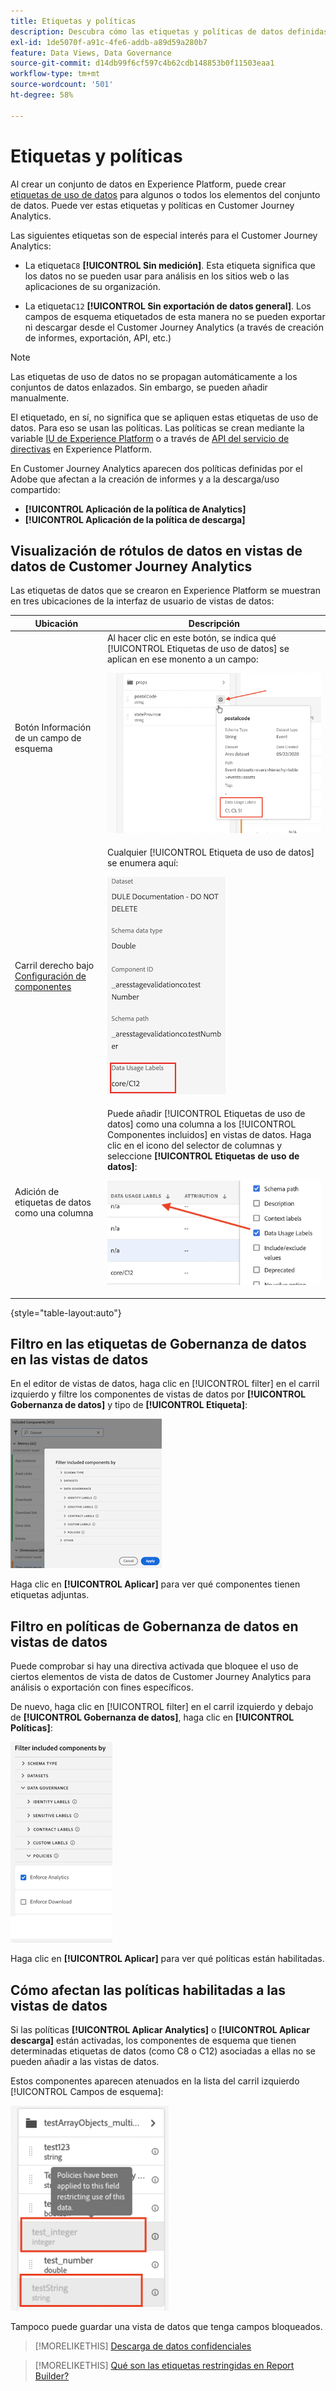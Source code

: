 ```yaml
---
title: Etiquetas y políticas
description: Descubra cómo las etiquetas y políticas de datos definidas en Adobe Experience Platform afectan a las vistas de datos y a la creación de informes en Customer Journey Analytics.
exl-id: 1de5070f-a91c-4fe6-addb-a89d59a280b7
feature: Data Views, Data Governance
source-git-commit: d14db99f6cf597c4b62cdb148853b0f11503eaa1
workflow-type: tm+mt
source-wordcount: '501'
ht-degree: 58%

---
```


# Etiquetas y políticas

Al crear un conjunto de datos en Experience Platform, puede crear [etiquetas de uso de datos](https://experienceleague.adobe.com/docs/experience-platform/data-governance/labels/reference.html?lang=es) para algunos o todos los elementos del conjunto de datos. Puede ver estas etiquetas y políticas en Customer Journey Analytics.

Las siguientes etiquetas son de especial interés para el Customer Journey Analytics:

* La etiqueta`C8` **[!UICONTROL Sin medición]**. Esta etiqueta significa que los datos no se pueden usar para análisis en los sitios web o las aplicaciones de su organización.

* La etiqueta`C12` **[!UICONTROL Sin exportación de datos general]**. Los campos de esquema etiquetados de esta manera no se pueden exportar ni descargar desde el Customer Journey Analytics (a través de creación de informes, exportación, API, etc.)

>[!NOTE]
>
>Las etiquetas de uso de datos no se propagan automáticamente a los conjuntos de datos enlazados. Sin embargo, se pueden añadir manualmente.

El etiquetado, en sí, no significa que se apliquen estas etiquetas de uso de datos. Para eso se usan las políticas. Las políticas se crean mediante la variable [IU de Experience Platform](https://experienceleague.adobe.com/docs/experience-platform/data-governance/policies/user-guide.html?lang=es) o a través de [API del servicio de directivas](https://experienceleague.adobe.com/docs/experience-platform/data-governance/api/overview.html?lang=es) en Experience Platform.

En Customer Journey Analytics aparecen dos políticas definidas por el Adobe que afectan a la creación de informes y a la descarga/uso compartido:

* **[!UICONTROL Aplicación de la política de Analytics]**
* **[!UICONTROL Aplicación de la política de descarga]**

## Visualización de rótulos de datos en vistas de datos de Customer Journey Analytics

Las etiquetas de datos que se crearon en Experience Platform se muestran en tres ubicaciones de la interfaz de usuario de vistas de datos:

| Ubicación | Descripción |
| --- | --- |
| Botón Información de un campo de esquema | Al hacer clic en este botón, se indica qué [!UICONTROL Etiquetas de uso de datos] se aplican en ese monento a un campo:<p>![](assets/data-label-left.png) |
| Carril derecho bajo [Configuración de componentes](/help/data-views/component-settings/overview.md) | Cualquier [!UICONTROL Etiqueta de uso de datos] se enumera aquí:<p>![](assets/data-label-right.png) |
| Adición de etiquetas de datos como una columna | Puede añadir [!UICONTROL Etiquetas de uso de datos] como una columna a los [!UICONTROL Componentes incluidos] en vistas de datos. Haga clic en el icono del selector de columnas y seleccione **[!UICONTROL Etiquetas de uso de datos]**:<p>![](assets/data-label-column.png) |

{style="table-layout:auto"}

## Filtro en las etiquetas de Gobernanza de datos en las vistas de datos

En el editor de vistas de datos, haga clic en [!UICONTROL filter] en el carril izquierdo y filtre los componentes de vistas de datos por **[!UICONTROL Gobernanza de datos]** y tipo de **[!UICONTROL Etiqueta]**:

![](assets/filter-labels.png)

Haga clic en **[!UICONTROL Aplicar]** para ver qué componentes tienen etiquetas adjuntas.

## Filtro en políticas de Gobernanza de datos en vistas de datos

Puede comprobar si hay una directiva activada que bloquee el uso de ciertos elementos de vista de datos de Customer Journey Analytics para análisis o exportación con fines específicos.

De nuevo, haga clic en [!UICONTROL filter] en el carril izquierdo y debajo de **[!UICONTROL Gobernanza de datos]**, haga clic en **[!UICONTROL Políticas]**:

![](assets/filter-policies.png)

Haga clic en **[!UICONTROL Aplicar]** para ver qué políticas están habilitadas.

## Cómo afectan las políticas habilitadas a las vistas de datos

Si las políticas **[!UICONTROL Aplicar Analytics]** o **[!UICONTROL Aplicar descarga]** están activadas, los componentes de esquema que tienen determinadas etiquetas de datos (como C8 o C12) asociadas a ellas no se pueden añadir a las vistas de datos.

Estos componentes aparecen atenuados en la lista del carril izquierdo [!UICONTROL Campos de esquema]:

![](assets/component-greyed.png)

Tampoco puede guardar una vista de datos que tenga campos bloqueados.

>[!MORELIKETHIS]
>[Descarga de datos confidenciales](/help/analysis-workspace/curate-share/download-send.md)

>[!MORELIKETHIS]
>[Qué son las etiquetas restringidas en Report Builder?](https://experienceleague.adobe.com/docs/analytics-platform/using/cja-reportbuilder/restricted-labels.html?lang=es)


